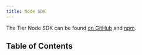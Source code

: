 ```yaml
---
title: Node SDK
---
```


The Tier Node SDK can be found [on
GitHub](https://github.com/tierdev/node-sdk) and
[npm](http://npm.im/@tier.run/sdk).

## Table of Contents

<!--include
https://raw.githubusercontent.com/tierdev/node-sdk/main/README.md
-->
